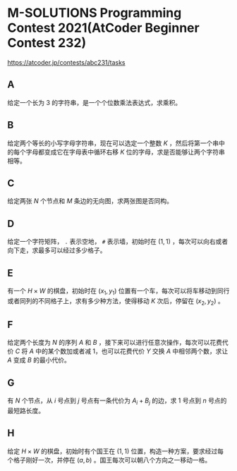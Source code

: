# M-SOLUTIONS Programming Contest 2021(AtCoder Beginner Contest 232)

https://atcoder.jp/contests/abc231/tasks

## A
给定一个长为 $3$ 的字符串，是一个个位数乘法表达式，求乘积。

## B
给定两个等长的小写字母字符串，现在可以选定一个整数 $K$ ，然后将第一个串中的每个字母都变成它在字母表中循环右移 $K$ 位的字母，求是否能够让两个字符串相等。

## C
给定两张 $N$ 个节点和 $M$ 条边的无向图，求两张图是否同构。

## D
给定一个字符矩阵， `.` 表示空地， `#` 表示墙，初始时在 $(1, 1)$ ，每次可以向右或者向下走，求最多可以经过多少格子。

## E
有一个 $H \times W$ 的棋盘，初始时在 $(x_1, y_1)$ 位置有一个车，每次可以将车移动到同行或者同列的不同格子上，求有多少种方法，使得移动 $K$ 次后，停留在 $(x_2, y_2)$ 。

## F
给定两个长度为 $N$ 的序列 $A$ 和 $B$ ，接下来可以进行任意次操作，每次可以花费代价 $C$ 将 $A$ 中的某个数加或者减 $1$，也可以花费代价 $Y$ 交换 $A$ 中相邻两个数，求让 $A$ 变成 $B$ 的最小代价。

## G
有 $N$ 个节点，从 $i$ 号点到 $j$ 号点有一条代价为 $A_i + B_j$ 的边，求 $1$ 号点到 $n$ 号点的最短路长度。

## H
给定 $H \times W$ 的棋盘，初始时有个国王在 $(1, 1)$ 位置，构造一种方案，要求经过每个格子刚好一次，并停在 $(a, b)$ 。国王每次可以朝八个方向之一移动一格。